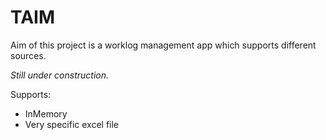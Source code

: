 # TAIM
Aim of this project is a worklog management app which supports different sources.

*Still under construction.*

Supports:
* InMemory
* Very specific excel file